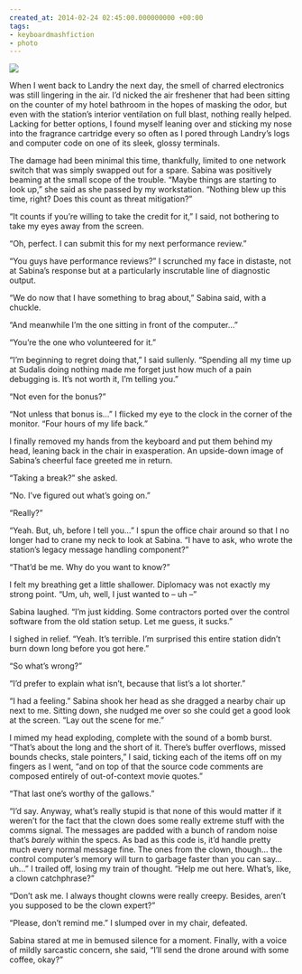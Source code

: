 ```yaml
---
created_at: 2014-02-24 02:45:00.000000000 +00:00
tags:
- keyboardmashfiction
- photo
---
```


![](/blog/media/tumblr_inline_n1hbhx5kWg1qhcb4p.jpg)

When I went back to Landry the next day, the smell of charred
electronics was still lingering in the air. I’d nicked the air freshener
that had been sitting on the counter of my hotel bathroom in the hopes
of masking the odor, but even with the station’s interior ventilation on
full blast, nothing really helped. Lacking for better options, I found
myself leaning over and sticking my nose into the fragrance cartridge
every so often as I pored through Landry’s logs and computer code on one
of its sleek, glossy terminals.

The damage had been minimal this time, thankfully, limited to one
network switch that was simply swapped out for a spare. Sabina was
positively beaming at the small scope of the trouble. “Maybe things are
starting to look up,” she said as she passed by my workstation. “Nothing
blew up this time, right? Does this count as threat mitigation?”

“It counts if you’re willing to take the credit for it,” I said, not
bothering to take my eyes away from the screen.

<!-- more -->

“Oh, perfect. I can submit this for my next performance review.”

“You guys have performance reviews?” I scrunched my face in distaste,
not at Sabina’s response but at a particularly inscrutable line of
diagnostic output.

“We do now that I have something to brag about,” Sabina said, with a
chuckle.

“And meanwhile I’m the one sitting in front of the computer…”

“You’re the one who volunteered for it.”

“I’m beginning to regret doing that,” I said sullenly. “Spending all my
time up at Sudalis doing nothing made me forget just how much of a pain
debugging is. It’s not worth it, I’m telling you.”

“Not even for the bonus?”

“Not unless that bonus is…” I flicked my eye to the clock in the corner
of the monitor. “Four hours of my life back.”

I finally removed my hands from the keyboard and put them behind my
head, leaning back in the chair in exasperation. An upside-down image of
Sabina’s cheerful face greeted me in return.

“Taking a break?” she asked.

“No. I’ve figured out what’s going on.”

“Really?”

“Yeah. But, uh, before I tell you…” I spun the office chair around so
that I no longer had to crane my neck to look at Sabina. “I have to ask,
who wrote the station’s legacy message handling component?”

“That’d be me. Why do you want to know?”

I felt my breathing get a little shallower. Diplomacy was not exactly my
strong point. “Um, uh, well, I just wanted to – uh –”

Sabina laughed. “I’m just kidding. Some contractors ported over the
control software from the old station setup. Let me guess, it sucks.”

I sighed in relief. “Yeah. It’s terrible. I’m surprised this entire
station didn’t burn down long before you got here.”

“So what’s wrong?”

“I’d prefer to explain what isn’t, because that list’s a lot shorter.”

“I had a feeling.” Sabina shook her head as she dragged a nearby chair
up next to me. Sitting down, she nudged me over so she could get a good
look at the screen. “Lay out the scene for me.”

I mimed my head exploding, complete with the sound of a bomb burst.
“That’s about the long and the short of it. There’s buffer overflows,
missed bounds checks, stale pointers,” I said, ticking each of the items
off on my fingers as I went, “and on top of that the source code
comments are composed entirely of out-of-context movie quotes.”

“That last one’s worthy of the gallows.”

“I’d say. Anyway, what’s really stupid is that none of this would matter
if it weren’t for the fact that the clown does some really extreme stuff
with the comms signal. The messages are padded with a bunch of random
noise that’s *barely* within the specs. As bad as this code is, it’d
handle pretty much every normal message fine. The ones from the clown,
though… the control computer’s memory will turn to garbage faster than
you can say… uh…” I trailed off, losing my train of thought. “Help me
out here. What’s, like, a clown catchphrase?”

“Don’t ask me. I always thought clowns were really creepy. Besides,
aren’t you supposed to be the clown expert?”

“Please, don’t remind me.” I slumped over in my chair, defeated.

Sabina stared at me in bemused silence for a moment. Finally, with a
voice of mildly sarcastic concern, she said, “I’ll send the drone around
with some coffee, okay?”
